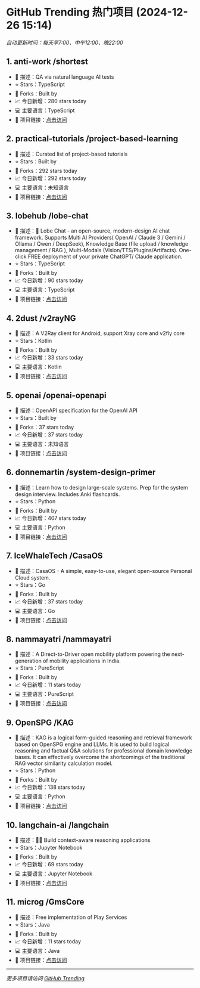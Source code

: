# GitHub Trending 热门项目 (2024-12-26 15:14)

*自动更新时间：每天早7:00、中午12:00、晚22:00*

## 1. anti-work /shortest
- 📝 描述：QA via natural language AI tests
- ⭐ Stars：TypeScript
- 🔱 Forks：Built by
- 📈 今日新增：280 stars today
- 💻 主要语言：TypeScript
- 🔗 项目链接：[点击访问](https://github.com/anti-work/shortest)

## 2. practical-tutorials /project-based-learning
- 📝 描述：Curated list of project-based tutorials
- ⭐ Stars：Built by
- 🔱 Forks：292 stars today
- 📈 今日新增：292 stars today
- 💻 主要语言：未知语言
- 🔗 项目链接：[点击访问](https://github.com/practical-tutorials/project-based-learning)

## 3. lobehub /lobe-chat
- 📝 描述：🤯 Lobe Chat - an open-source, modern-design AI chat framework. Supports Multi AI Providers( OpenAI / Claude 3 / Gemini / Ollama / Qwen / DeepSeek), Knowledge Base (file upload / knowledge management / RAG ), Multi-Modals (Vision/TTS/Plugins/Artifacts). One-click FREE deployment of your private ChatGPT/ Claude application.
- ⭐ Stars：TypeScript
- 🔱 Forks：Built by
- 📈 今日新增：90 stars today
- 💻 主要语言：TypeScript
- 🔗 项目链接：[点击访问](https://github.com/lobehub/lobe-chat)

## 4. 2dust /v2rayNG
- 📝 描述：A V2Ray client for Android, support Xray core and v2fly core
- ⭐ Stars：Kotlin
- 🔱 Forks：Built by
- 📈 今日新增：33 stars today
- 💻 主要语言：Kotlin
- 🔗 项目链接：[点击访问](https://github.com/2dust/v2rayNG)

## 5. openai /openai-openapi
- 📝 描述：OpenAPI specification for the OpenAI API
- ⭐ Stars：Built by
- 🔱 Forks：37 stars today
- 📈 今日新增：37 stars today
- 💻 主要语言：未知语言
- 🔗 项目链接：[点击访问](https://github.com/openai/openai-openapi)

## 6. donnemartin /system-design-primer
- 📝 描述：Learn how to design large-scale systems. Prep for the system design interview. Includes Anki flashcards.
- ⭐ Stars：Python
- 🔱 Forks：Built by
- 📈 今日新增：407 stars today
- 💻 主要语言：Python
- 🔗 项目链接：[点击访问](https://github.com/donnemartin/system-design-primer)

## 7. IceWhaleTech /CasaOS
- 📝 描述：CasaOS - A simple, easy-to-use, elegant open-source Personal Cloud system.
- ⭐ Stars：Go
- 🔱 Forks：Built by
- 📈 今日新增：37 stars today
- 💻 主要语言：Go
- 🔗 项目链接：[点击访问](https://github.com/IceWhaleTech/CasaOS)

## 8. nammayatri /nammayatri
- 📝 描述：A Direct-to-Driver open mobility platform powering the next-generation of mobility applications in India.
- ⭐ Stars：PureScript
- 🔱 Forks：Built by
- 📈 今日新增：11 stars today
- 💻 主要语言：PureScript
- 🔗 项目链接：[点击访问](https://github.com/nammayatri/nammayatri)

## 9. OpenSPG /KAG
- 📝 描述：KAG is a logical form-guided reasoning and retrieval framework based on OpenSPG engine and LLMs. It is used to build logical reasoning and factual Q&A solutions for professional domain knowledge bases. It can effectively overcome the shortcomings of the traditional RAG vector similarity calculation model.
- ⭐ Stars：Python
- 🔱 Forks：Built by
- 📈 今日新增：138 stars today
- 💻 主要语言：Python
- 🔗 项目链接：[点击访问](https://github.com/OpenSPG/KAG)

## 10. langchain-ai /langchain
- 📝 描述：🦜🔗 Build context-aware reasoning applications
- ⭐ Stars：Jupyter Notebook
- 🔱 Forks：Built by
- 📈 今日新增：69 stars today
- 💻 主要语言：Jupyter Notebook
- 🔗 项目链接：[点击访问](https://github.com/langchain-ai/langchain)

## 11. microg /GmsCore
- 📝 描述：Free implementation of Play Services
- ⭐ Stars：Java
- 🔱 Forks：Built by
- 📈 今日新增：11 stars today
- 💻 主要语言：Java
- 🔗 项目链接：[点击访问](https://github.com/microg/GmsCore)


---
*更多项目请访问 [GitHub Trending](https://github.com/trending)*